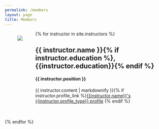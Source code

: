 ```yaml
---
permalink: /members
layout: page
title: Members
---
```

  <section class="px-4">
  {% for instructor in site.instructors %}
	<figure class="image is-128x128" style="float:left; clear:left" >
		<img class="is-rounded" src="{{ site.baseurl }}/assets/instructors/{{ instructor.picture }}">
	</figure>
    <div class="px-4" style="overflow: auto">
    	<h2>{{ instructor.name }}{% if instructor.education %}, {{instructor.education}}{% endif %}</h2>
    	<h4 class="is-italic">{{ instructor.position }}</h4>
    	<p>{{ instructor.content | markdownify }}{% if instructor.profile_link %}<a href="{{instructor.profile_link}}" target="_blank">{{instructor.name}}'s {{instructor.profile_type}} profile</a> {% endif %}</p>
    </div>
  <br><br>
  {% endfor %}
  </section>
